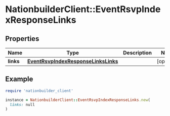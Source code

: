 # NationbuilderClient::EventRsvpIndexResponseLinks

## Properties

| Name | Type | Description | Notes |
| ---- | ---- | ----------- | ----- |
| **links** | [**EventRsvpIndexResponseLinksLinks**](EventRsvpIndexResponseLinksLinks.md) |  | [optional] |

## Example

```ruby
require 'nationbuilder_client'

instance = NationbuilderClient::EventRsvpIndexResponseLinks.new(
  links: null
)
```

